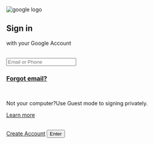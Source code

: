 
<!DOCTYPE html>
<html lang="en">
<head>
  <meta charset="UTF-8">
  <meta http-equiv="X-UA-Compatible" content="IE=edge">
  <meta name="viewport" content="width=device-width, initial-scale=1.0">
  <title>Google Single Sign</title>
</head>
<body>
  <form>
  <img src="./download.png" alt="google logo"/>
  <br>
  <h2>Sign in</h2>
  <p>with your Google Account</p><br>
  <input type="Text" id="Email or Phone" Placeholder="Email or Phone"><br>
  <h3><a href="http://google.com" target="blank">Forgot email?</a></h3>
  <br>
  <p>Not your computer?Use Guest mode to signing privately.</p>
  <a href="http://google.com" target="blank">Learn more</a>
  <br>
  <br>
  <p></p><a href="http://google.com" 
  target="blank">Create Account</a> <button type="Enter">Enter</button></p>
  <br>
 </form> 
</body>
</html>